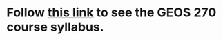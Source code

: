 # Follow [this link](https://june-skeeter.github.io/GEOS270W1/) to see the GEOS 270 course syllabus.